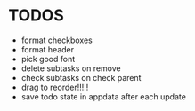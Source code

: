 # TODOS
* format checkboxes
* format header
* pick good font
* delete subtasks on remove
* check subtasks on check parent
* drag to reorder!!!!!
* save todo state in appdata after each update